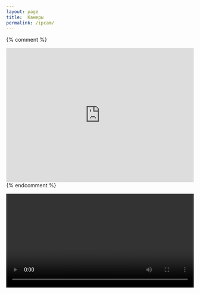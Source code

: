 ```yaml
---
layout: page
title:  Камеры
permalink: /ipcam/
---
```

<style>
    video#building {
        width: 100%;
    }
</style>

{% comment %}
<iframe width="100%" height="360px" allowfullscreen="allowfullscreen" src="https://live-tv.od.ua/ipcam/mariin/" allowtransparency="" frameborder="0" hspace="0" vspace="0" marginheight="0" marginwidth="0" scrolling="no" style="padding: 0px; margin: 0px; border: 0px;"></iframe>
{% endcomment %}

<script src="https://cdn.jsdelivr.net/npm/hls.js@latest"></script>
<video id="building"></video>
<script>
  var video = document.getElementById('building');
  var videoSrc = 'https://cdn1.live-tv.od.ua:8083/mariin/mariin/playlist.m3u8';
  if (Hls.isSupported()) {
    var hls = new Hls();
    hls.loadSource(videoSrc);
    hls.attachMedia(video);
    hls.on(Hls.Events.MANIFEST_PARSED, function() {
      video.play();
    });
  } else if (video.canPlayType('application/vnd.apple.mpegurl')) {
    video.src = videoSrc;
    video.addEventListener('loadedmetadata', function() {
      video.play();
    });
  }
</script>
